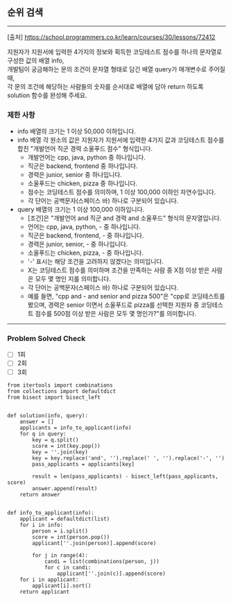## 순위 검색

---

[출처] https://school.programmers.co.kr/learn/courses/30/lessons/72412

지원자가 지원서에 입력한 4가지의 정보와 획득한 코딩테스트 점수를 하나의 문자열로 구성한 값의 배열 info,  
개발팀이 궁금해하는 문의 조건이 문자열 형태로 담긴 배열 query가 매개변수로 주어질 때,  
각 문의 조건에 해당하는 사람들의 숫자를 순서대로 배열에 담아 return 하도록 solution 함수를 완성해 주세요.

### 제한 사항

- info 배열의 크기는 1 이상 50,000 이하입니다.
- info 배열 각 원소의 값은 지원자가 지원서에 입력한 4가지 값과 코딩테스트 점수를 합친 "개발언어 직군 경력 소울푸드 점수" 형식입니다.
  - 개발언어는 cpp, java, python 중 하나입니다.
  - 직군은 backend, frontend 중 하나입니다.
  - 경력은 junior, senior 중 하나입니다.
  - 소울푸드는 chicken, pizza 중 하나입니다.
  - 점수는 코딩테스트 점수를 의미하며, 1 이상 100,000 이하인 자연수입니다.
  - 각 단어는 공백문자(스페이스 바) 하나로 구분되어 있습니다.
- query 배열의 크기는 1 이상 100,000 이하입니다.
  - [조건]은 "개발언어 and 직군 and 경력 and 소울푸드" 형식의 문자열입니다.
  - 언어는 cpp, java, python, - 중 하나입니다.
  - 직군은 backend, frontend, - 중 하나입니다.
  - 경력은 junior, senior, - 중 하나입니다.
  - 소울푸드는 chicken, pizza, - 중 하나입니다.
  - '-' 표시는 해당 조건을 고려하지 않겠다는 의미입니다.
  - X는 코딩테스트 점수를 의미하며 조건을 만족하는 사람 중 X점 이상 받은 사람은 모두 몇 명인 지를 의미합니다.
  - 각 단어는 공백문자(스페이스 바) 하나로 구분되어 있습니다.
  - 예를 들면, "cpp and - and senior and pizza 500"은 "cpp로 코딩테스트를 봤으며, 경력은 senior 이면서 소울푸드로 pizza를 선택한 지원자 중 코딩테스트 점수를 500점 이상 받은 사람은 모두 몇 명인가?"를 의미합니다.

---
### Problem Solved Check
- [ ] 1회 
- [ ] 2회
- [ ] 3회

~~~
from itertools import combinations
from collections import defaultdict
from bisect import bisect_left


def solution(info, query):
    answer = []
    applicants = info_to_applicant(info)
    for q in query:
        key = q.split()
        score = int(key.pop())
        key = ''.join(key)
        key = key.replace('and', '').replace(' ', '').replace('-', '')
        pass_applicants = applicants[key]

        result = len(pass_applicants) - bisect_left(pass_applicants, score)
        answer.append(result)
    return answer


def info_to_applicant(info):
    applicant = defaultdict(list)
    for i in info:
        person = i.split()
        score = int(person.pop())
        applicant[''.join(person)].append(score)

        for j in range(4):
            candi = list(combinations(person, j))
            for c in candi:
                applicant[''.join(c)].append(score)
    for i in applicant:
        applicant[i].sort()
    return applicant
    
~~~